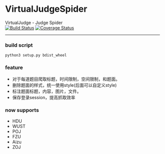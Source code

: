 # VirtualJudgeSpider
VirtualJudge - Judge Spider  
[![Build Status](https://travis-ci.org/VirtualJudge/spider.svg?branch=master)](https://travis-ci.org/VirtualJudge/spider)
[![Coverage Status](https://coveralls.io/repos/github/VirtualJudge/Spider/badge.svg?branch=master)](https://coveralls.io/github/VirtualJudge/Spider?branch=master)
***
### build script
`python3 setup.py bdist_wheel`

### feature
 - 对于每道题目爬取标题，时间限制，空间限制，和题面。
 - 删除题面的样式，统一使用style(后面可以自定义style)
 - 标注题面标题，内容，图片，文件。
 - 保存登录session，提高抓取效率

### now supports
 - HDU
 - WUST
 - POJ
 - FZU
 - Aizu
 - ZOJ
